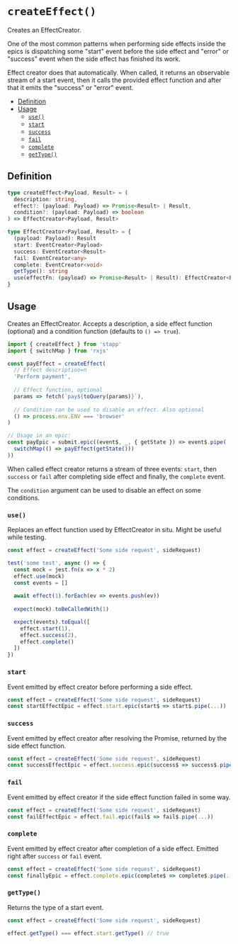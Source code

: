 

# `createEffect()`

Creates an EffectCreator.

One of the most common patterns when performing side effects inside the epics is dispatching some "start" event before the side effect and "error" or "success" event when the side effect has finished its work. 

Effect creator does that automatically. When called, it returns an observable stream of a start event, then it calls the provided effect function and after that it emits the "success" or "error" event.

<!-- START doctoc generated TOC please keep comment here to allow auto update -->
<!-- DON'T EDIT THIS SECTION, INSTEAD RE-RUN doctoc TO UPDATE -->


- [Definition](#definition)
- [Usage](#usage)
  - [`use()`](#use)
  - [`start`](#start)
  - [`success`](#success)
  - [`fail`](#fail)
  - [`complete`](#complete)
  - [`getType()`](#gettype)

<!-- END doctoc generated TOC please keep comment here to allow auto update -->

## Definition

```typescript
type createEffect<Payload, Result> = (
  description: string,
  effect?: (payload: Payload) => Promise<Result> | Result,
  condition?: (payload: Payload) => boolean
) => EffectCreator<Payload, Result>

type EffectCreator<Payload, Result> = {
  (payload: Payload): Result  
  start: EventCreator<Payload>
  success: EventCreator<Result>
  fail: EventCreator<any>
  complete: EventCreator<void>
  getType(): string
  use(effectFn: (payload) => Promise<Result> | Result): EffectCreator<Payload, Result>
}
```

## Usage

Creates an EffectCreator. Accepts a description, a side effect function (optional) and a condition function (defaults to `() => true`).

```js
import { createEffect } from 'stapp'
import { switchMap } from 'rxjs'

const payEffect = createEffect(
  // Effect descriptioo=n
  'Perform payment',
  
  // Effect function, optional
  params => fetch(`pay${toQuery(params)}`),
  
  // Condition can be used to disable an effect. Also optional
  () => process.env.ENV === 'browser'
)

// Usage in an epic:
const payEpic = submit.epic((event$, _, { getState }) => event$.pipe(
  switchMap(() => payEffect(getState()))
))

```
When called effect creator returns a stream of three events: `start`, then `success` or `fail` after completing side effect and finally, the `complete` event.

The `condition` argument can be used to disable an effect on some conditions.

### `use()`

Replaces an effect function used by EffectCreator in situ. Might be useful while testing.

```javascript
const effect = createEffect('Some side request', sideRequest)

test('some test', async () => {
  const mock = jest.fn(x => x * 2)
  effect.use(mock)
  const events = []
  
  await effect(1).forEach(ev => events.push(ev))
  
  expect(mock).toBeCalledWith(1)

  expect(events).toEqual([
    effect.start(1),
    effect.success(2),
    effect.complete()
  ])
})
```

### `start`

Event emitted by effect creator before performing a side effect.

```js
const effect = createEffect('Some side request', sideRequest)
const startEffectEpic = effect.start.epic(start$ => start$.pipe(...))
```

### `success`

Event emitted by effect creator after resolving the Promise, returned by the side effect function.

```js
const effect = createEffect('Some side request', sideRequest)
const successEffectEpic = effect.success.epic(success$ => success$.pipe(...))
```

### `fail`

Event emitted by effect creator if the side effect function failed in some way.

```js
const effect = createEffect('Some side request', sideRequest)
const failEffectEpic = effect.fail.epic(fail$ => fail$.pipe(...))
```

### `complete`

Event emitted by effect creator after completion of a side effect. Emitted right after `success` or `fail` event.

```js
const effect = createEffect('Some side request', sideRequest)
const finallyEpic = effect.complete.epic(complete$ => complete$.pipe(...))
```

### `getType()`

Returns the type of a start event.

```js
const effect = createEffect('Some side request', sideRequest)

effect.getType() === effect.start.getType() // true
```

<!--
## Type definitions

* [`createEffect`](/types.html/#createeffect)
* [`EffectCreator`](/types.html#effectcreator)

-->
